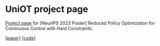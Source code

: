 # UniOT project page

[Project page](https://wadx2019.github.io/rpo-webpage/) for [NeurIPS 2023 Poster] Reduced Policy Optimization for Continuous Control with Hard Constraints.

[[paper]](https://arxiv.org/abs/2310.09574) [[code]](https://github.com/wadx2019/rpo)

<!-- # Cayman theme

Cayman is a clean, responsive theme for [GitHub Pages](https://pages.github.com). This theme is available as an option if you use the [Automatic Page Generator](https://help.github.com/articles/creating-pages-with-the-automatic-generator/) or you can copy the template and styles to use on your own.

You can preview the theme at http://jasonlong.github.io/cayman-theme or with real content at http://jasonlong.github.io/geo_pattern.

![](http://cl.ly/image/1T3r3d18311V/content)

# Customizations

If you copy this theme for your own needs, feel free to customize the colors however you like. A couple of nice sources for gradient colors are http://uigradients.com and http://jxnblk.com/shade/.

# Using with Jekyll

If you'd like to use this theme with Jekyll, Pietro Menna has put together a package to make it easy. You can find it at https://github.com/pietromenna/jekyll-cayman-theme

# License

This work is licensed under a [Creative Commons Attribution 4.0 International](http://creativecommons.org/licenses/by/4.0/) license. -->
